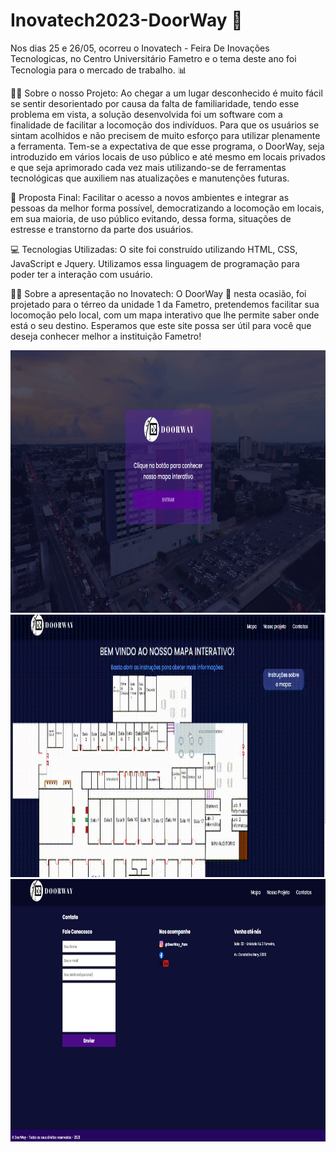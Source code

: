 ﻿# Inovatech2023-DoorWay 🚪
 
 
Nos dias 25 e 26/05, ocorreu o Inovatech - Feira De Inovações Tecnologicas, no Centro Universitário Fametro e o tema deste ano foi Tecnologia para o mercado de trabalho. 📊 

👨‍💻 Sobre o nosso Projeto: Ao chegar a um lugar desconhecido é muito fácil se sentir desorientado por causa da falta de familiaridade, tendo esse problema em vista, a solução desenvolvida foi um software com a finalidade de facilitar a locomoção dos indivíduos. Para que os usuários se sintam acolhidos e não precisem de muito esforço para utilizar plenamente a ferramenta. Tem-se a expectativa de que esse programa, o DoorWay, seja introduzido em vários locais de uso público e até mesmo em locais privados e que seja aprimorado cada vez mais utilizando-se de ferramentas tecnológicas que auxiliem nas atualizações e manutenções futuras.

📌 Proposta Final:   Facilitar o acesso a novos ambientes e integrar as pessoas da melhor forma possível, democratizando a locomoção em locais, em sua maioria, de uso público evitando, dessa forma, situações de estresse e transtorno da parte dos usuários.

💻 Tecnologias Utilizadas: O site foi construído utilizando HTML, CSS, JavaScript e Jquery. Utilizamos essa linguagem de programação para poder ter a interação com usuário.

👨‍🏫 Sobre a apresentação no Inovatech: O DoorWay 🚪  nesta ocasião, foi projetado para o térreo da unidade 1 da Fametro, pretendemos facilitar sua locomoção pelo local, com um mapa interativo que lhe permite saber onde está o seu destino. Esperamos que este site possa ser útil para você que deseja conhecer melhor a instituição Fametro!

<img width="800" height="420" src="/imagens/imagem12.png"> 

<img width="800" height="420" src="/imagens/imagem13.gif"> 

<img width="800" height="420" src="/imagens/imagem14.png"> 

